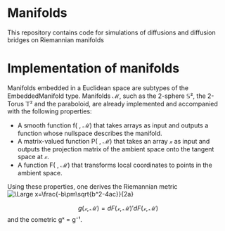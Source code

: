 # Manifolds
This repository contains code for simulations of diffusions and diffusion bridges on Riemannian manifolds

# Implementation of manifolds

Manifolds embedded in a Euclidean space are subtypes of the EmbeddedManifold type. Manifolds ℳ, such as the 2-sphere 𝕊², the 2-Torus 𝕋² and the paraboloid, are already implemented and accompanied with the following properties:

  - A smooth function f( , ℳ) that takes arrays as input and outputs a function whose nullspace describes the manifold.
  - A matrix-valued function P( , ℳ) that takes an array 𝓍 as input and outputs the projection matrix of the ambient space onto the tangent space at 𝓍.
  - A function F( , ℳ) that transforms local coordinates to points in the ambient space.

  Using these properties, one derives the Riemannian metric
  <img src="https://latex.codecogs.com/svg.latex?\Large&space;g(x, \mathcal{M})=dF(x,\mathcal{M})\dF(x,\mathcal{M})" title="\Large x=\frac{-b\pm\sqrt{b^2-4ac}}{2a}" />

  $$ g(𝓍, ℳ) = dF(𝓍, ℳ)' dF(𝓍, ℳ) $$
  and the cometric gˣ = g⁻¹.

